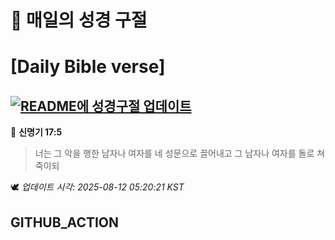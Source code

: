 # 🙏 매일의 성경 구절
# [Daily Bible verse]
## [![README에 성경구절 업데이트](https://github.com/DONGSUKA/first_test/actions/workflows/update-readme-bible.yml/badge.svg)](https://github.com/DONGSUKA/first_test/actions/workflows/update-readme-bible.yml)
<!-- START_BIBLE_VERSE -->
📖 **신명기 17:5**
> 너는 그 악을 행한 남자나 여자를 네 성문으로 끌어내고 그 남자나 여자를 돌로 쳐죽이되

🕊️ _업데이트 시각: 2025-08-12 05:20:21 KST_
  <!-- END_BIBLE_VERSE -->
## GITHUB_ACTION
